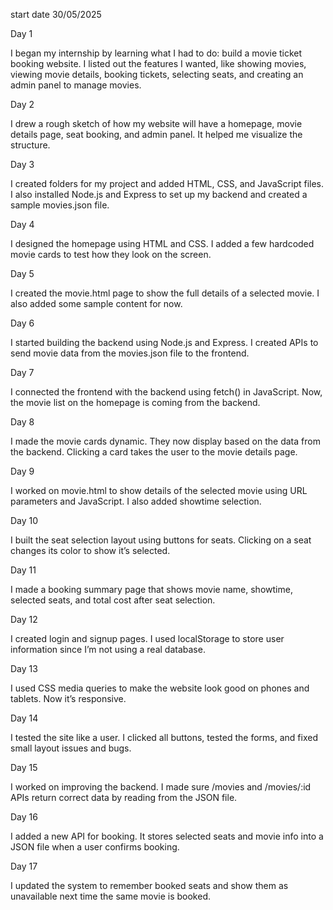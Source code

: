 start date 30/05/2025

Day 1

I began my internship by learning what I had to do: build a movie ticket booking website. I listed out the features I wanted, like showing movies, viewing movie details, booking tickets, selecting seats, and creating an admin panel to manage movies.

Day 2

I drew a rough sketch of how my website will have a homepage, movie details page, seat booking, and admin panel. It helped me visualize the structure.

Day 3

I created folders for my project and added HTML, CSS, and JavaScript files. I also installed Node.js and Express to set up my backend and created a sample movies.json file.

Day 4

I designed the homepage using HTML and CSS. I added a few hardcoded movie cards to test how they look on the screen.

Day 5

I created the movie.html page to show the full details of a selected movie. I also added some sample content for now.

Day 6

I started building the backend using Node.js and Express. I created APIs to send movie data from the movies.json file to the frontend.

Day 7

I connected the frontend with the backend using fetch() in JavaScript. Now, the movie list on the homepage is coming from the backend.

Day 8

I made the movie cards dynamic. They now display based on the data from the backend. Clicking a card takes the user to the movie details page.

Day 9

I worked on movie.html to show details of the selected movie using URL parameters and JavaScript. I also added showtime selection.

Day 10

I built the seat selection layout using buttons for seats. Clicking on a seat changes its color to show it’s selected.

Day 11

I made a booking summary page that shows movie name, showtime, selected seats, and total cost after seat selection.

Day 12

I created login and signup pages. I used localStorage to store user information since I’m not using a real database.

Day 13

I used CSS media queries to make the website look good on phones and tablets. Now it’s responsive.

Day 14

I tested the site like a user. I clicked all buttons, tested the forms, and fixed small layout issues and bugs.

Day 15

I worked on improving the backend. I made sure /movies and /movies/:id APIs return correct data by reading from the JSON file.

Day 16

I added a new API for booking. It stores selected seats and movie info into a JSON file when a user confirms booking.

Day 17

I updated the system to remember booked seats and show them as unavailable next time the same movie is booked.
